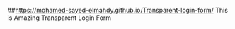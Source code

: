 ##https://mohamed-sayed-elmahdy.github.io/Transparent-login-form/
This is Amazing Transparent Login Form
